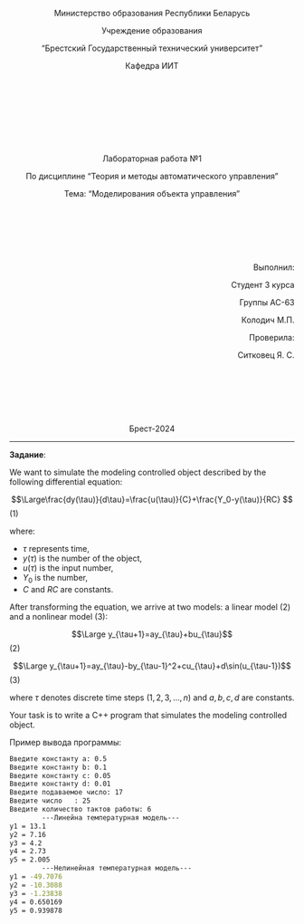 <p align="center"> Министерство образования Республики Беларусь</p>
<p align="center">Учреждение образования</p>
<p align="center">“Брестский Государственный технический университет”</p>
<p align="center">Кафедра ИИТ</p>
<br><br><br><br><br><br><br>
<p align="center">Лабораторная работа №1</p>
<p align="center">По дисциплине “Теория и методы автоматического управления”</p>
<p align="center">Тема: “Моделирования объекта управления”</p>
<br><br><br><br><br>
<p align="right">Выполнил:</p>
<p align="right">Студент 3 курса</p>
<p align="right">Группы АС-63</p>
<p align="right">Колодич М.П.</p>
<p align="right">Проверила:</p>
<p align="right">Ситковец Я. С.</p>
<br><br><br><br><br>
<p align="center">Брест-2024</p>

---

**Задание**:

We want to simulate the modeling controlled object described by the following differential equation:

$$\Large\frac{dy(\tau)}{d\tau}=\frac{u(\tau)}{C}+\frac{Y_0-y(\tau)}{RC} $$ (1)

where:
- $\tau$ represents time,
- $y(\tau)$ is the number of the object,
- $u(\tau)$ is the input number,
- $Y_0$ is the number,
- $C$ and $RC$ are constants.

After transforming the equation, we arrive at two models: a linear model (2) and a nonlinear model (3):

$$\Large y_{\tau+1}=ay_{\tau}+bu_{\tau}$$ (2)

$$\Large y_{\tau+1}=ay_{\tau}-by_{\tau-1}^2+cu_{\tau}+d\sin(u_{\tau-1})$$ (3)

where $\tau$ denotes discrete time steps ($1, 2, 3, \ldots, n$) and $a, b, c, d$ are constants.

Your task is to write a C++ program that simulates the modeling controlled object.

Пример вывода программы:

``` bash
Введите константу a: 0.5
Введите константу b: 0.1
Введите константу c: 0.05
Введите константу d: 0.01
Введите подаваемое число: 17
Введите число   : 25
Введите количество тактов работы: 6
        ---Линейна температурная модель---
y1 = 13.1
y2 = 7.16
y3 = 4.2
y4 = 2.73
y5 = 2.005
        ---Нелинейная температурная модель---
y1 = -49.7076
y2 = -10.3088
y3 = -1.23838
y4 = 0.650169
y5 = 0.939878
```
